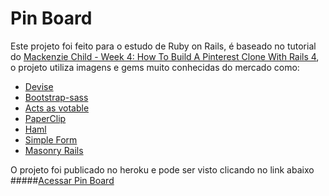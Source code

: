# Pin Board

Este projeto foi feito para o estudo de Ruby on Rails, é baseado no tutorial do [Mackenzie Child - Week 4: How To Build A Pinterest Clone With Rails 4](http://mackenziechild.me/12-in-12/4/), o projeto utiliza imagens e gems muito conhecidas do mercado como:

* [Devise](https://github.com/plataformatec/devise)
* [Bootstrap-sass](https://github.com/twbs/bootstrap-sass)
* [Acts as votable](https://github.com/cloudbsd/acts_as_votable)
* [PaperClip](https://github.com/thoughtbot/paperclip)
* [Haml](http://haml.info/)
* [Simple Form](https://github.com/plataformatec/simple_form)
* [Masonry Rails](https://github.com/kristianmandrup/masonry-rails)

O projeto foi publicado no heroku e pode ser visto clicando no link abaixo
#####[Acessar Pin Board](https://enigmatic-eyrie-85781.herokuapp.com/)

